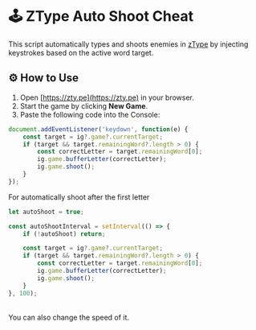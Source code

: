 # 🕹️ ZType Auto Shoot Cheat

This script automatically types and shoots enemies in [zType](https://zty.pe) by injecting keystrokes based on the active word target.

## ⚙️ How to Use

1. Open [https://zty.pe](https://zty.pe) in your browser.
2. Start the game by clicking **New Game**.
3. Paste the following code into the Console:

```js
document.addEventListener('keydown', function(e) {
    const target = ig?.game?.currentTarget;
    if (target && target.remainingWord?.length > 0) {
        const correctLetter = target.remainingWord[0];
        ig.game.bufferLetter(correctLetter);
        ig.game.shoot();
    }
});
```

For automatically shoot after the first letter
```js
let autoShoot = true;

const autoShootInterval = setInterval(() => {
    if (!autoShoot) return;

    const target = ig?.game?.currentTarget;
    if (target && target.remainingWord?.length > 0) {
        const correctLetter = target.remainingWord[0];
        ig.game.bufferLetter(correctLetter);
        ig.game.shoot();
    }
}, 100);
```
<br>
You can also change the speed of it.
